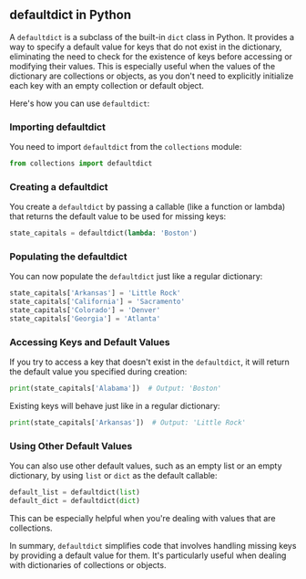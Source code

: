 ## defaultdict in Python

A `defaultdict` is a subclass of the built-in `dict` class in Python. It provides a way to specify a default value for keys that do not exist in the dictionary, eliminating the need to check for the existence of keys before accessing or modifying their values. This is especially useful when the values of the dictionary are collections or objects, as you don't need to explicitly initialize each key with an empty collection or default object.

Here's how you can use `defaultdict`:

### Importing defaultdict

You need to import `defaultdict` from the `collections` module:

```python
from collections import defaultdict
```

### Creating a defaultdict

You create a `defaultdict` by passing a callable (like a function or lambda) that returns the default value to be used for missing keys:

```python
state_capitals = defaultdict(lambda: 'Boston')
```

### Populating the defaultdict

You can now populate the `defaultdict` just like a regular dictionary:

```python
state_capitals['Arkansas'] = 'Little Rock'
state_capitals['California'] = 'Sacramento'
state_capitals['Colorado'] = 'Denver'
state_capitals['Georgia'] = 'Atlanta'
```

### Accessing Keys and Default Values

If you try to access a key that doesn't exist in the `defaultdict`, it will return the default value you specified during creation:

```python
print(state_capitals['Alabama'])  # Output: 'Boston'
```

Existing keys will behave just like in a regular dictionary:

```python
print(state_capitals['Arkansas'])  # Output: 'Little Rock'
```

### Using Other Default Values

You can also use other default values, such as an empty list or an empty dictionary, by using `list` or `dict` as the default callable:

```python
default_list = defaultdict(list)
default_dict = defaultdict(dict)
```

This can be especially helpful when you're dealing with values that are collections.

In summary, `defaultdict` simplifies code that involves handling missing keys by providing a default value for them. It's particularly useful when dealing with dictionaries of collections or objects.